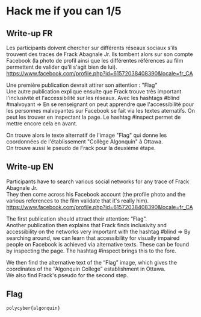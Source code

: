 # Hack me if you can 1/5

## Write-up FR

Les participants doivent chercher sur différents réseaux sociaux s'ils trouvent des traces de Frack Abagnale Jr.
Ils tombent alors sur son compte Facebook (la photo de profil ainsi que les différentes références au film permettent de valider qu'il s'agit bien de lui).  
https://www.facebook.com/profile.php?id=61572038408390&locale=fr_CA  

Une première publication devrait attirer son attention : "Flag"  
Une autre publication explique ensuite que Frack trouve très important l'inclusivité et l'accessibilité sur les réseaux. Avec les hashtags #blind #malvoyant => En se renseignant on peut apprendre que l'accessibilité pour les personnes malvoyantes sur Facebook se fait via les textes aternatifs. On peut les trouver en inspectant la page. Le hashtag #inspect permet de mettre encore cela en avant.  

On trouve alors le texte alternatif de l'image "Flag" qui donne les coordonnées de l'établissement "Collège Algonquin" à Ottawa.  
On trouve aussi le pseudo de Frack pour la deuxième étape.  

## Write-up EN

Participants have to search various social networks for any trace of Frack Abagnale Jr.  
They then come across his Facebook account (the profile photo and the various references to the film validate that it's really him).  
https://www.facebook.com/profile.php?id=61572038408390&locale=fr_CA  

The first publication should attract their attention: “Flag”.  
Another publication then explains that Frack finds inclusivity and accessibility on the networks very important with the hashtag #blind => By searching around, we can learn that accessibility for visually impaired people on Facebook is achieved via alternative texts. These can be found by inspecting the page. The hashtag #inspect brings this to the fore.  

We then find the alternative text of the “Flag” image, which gives the coordinates of the “Algonquin College” establishment in Ottawa.  
We also find Frack's pseudo for the second step.  

## Flag

`polycyber{algonquin}`
